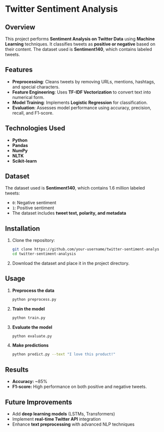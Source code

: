 # Twitter Sentiment Analysis

## Overview

This project performs **Sentiment Analysis on Twitter Data** using **Machine Learning** techniques. It classifies tweets as **positive or negative** based on their content. The dataset used is **Sentiment140**, which contains labeled tweets.

## Features

- **Preprocessing**: Cleans tweets by removing URLs, mentions, hashtags, and special characters.
- **Feature Engineering**: Uses **TF-IDF Vectorization** to convert text into numerical form.
- **Model Training**: Implements **Logistic Regression** for classification.
- **Evaluation**: Assesses model performance using accuracy, precision, recall, and F1-score.

## Technologies Used

- **Python**
- **Pandas**
- **NumPy**
- **NLTK**
- **Scikit-learn**

## Dataset

The dataset used is **Sentiment140**, which contains 1.6 million labeled tweets:

- `0`: Negative sentiment
- `1`: Positive sentiment
- The dataset includes **tweet text, polarity, and metadata**

## Installation

1. Clone the repository:
   ```bash
   git clone https://github.com/your-username/twitter-sentiment-analysis.git
   cd twitter-sentiment-analysis
   ```

2. Download the dataset and place it in the project directory.

## Usage

1. **Preprocess the data**
   ```bash
   python preprocess.py
   ```
2. **Train the model**
   ```bash
   python train.py
   ```
3. **Evaluate the model**
   ```bash
   python evaluate.py
   ```
4. **Make predictions**
   ```bash
   python predict.py --text "I love this product!"
   ```

## Results

- **Accuracy:** \~85%
- **F1-score:** High performance on both positive and negative tweets.

## Future Improvements

- Add **deep learning models** (LSTMs, Transformers)
- Implement **real-time Twitter API** integration
- Enhance **text preprocessing** with advanced NLP techniques


